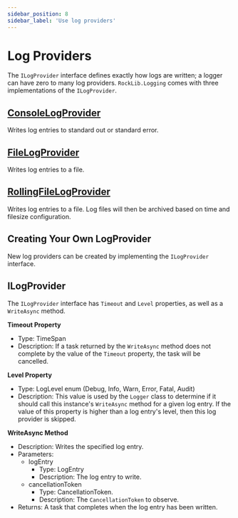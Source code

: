 ```yaml
---
sidebar_position: 8
sidebar_label: 'Use log providers'
---
```


# Log Providers

The `ILogProvider` interface defines exactly how logs are written; a logger can have zero to many log providers. `RockLib.Logging` comes with three implementations of the `ILogProvider`.

## [ConsoleLogProvider](ConsoleLogProvider.md)

Writes log entries to standard out or standard error.

## [FileLogProvider](FileLogProvider.md)

Writes log entries to a file.

## [RollingFileLogProvider](RollingFileLogProvider.md)

Writes log entries to a file. Log files will then be archived based on time and filesize configuration.

## Creating Your Own LogProvider

New log providers can be created by implementing the `ILogProvider` interface.

## ILogProvider

The `ILogProvider` interface has `Timeout` and `Level` properties, as well as a `WriteAsync` method.

**Timeout Property**
  - Type: TimeSpan
  - Description: If a task returned by the `WriteAsync` method does not complete by the value of the `Timeout` property, the task will be cancelled.

**Level Property**
  - Type: LogLevel enum (Debug, Info, Warn, Error, Fatal, Audit)
  - Description: This value is used by the `Logger` class to determine if it should call this instance's `WriteAsync` method for a given log entry. If the value of this property is higher than a log entry's level, then this log provider is skipped.

**WriteAsync Method**
  - Description: Writes the specified log entry.
  - Parameters:
    - logEntry
      - Type: LogEntry
      - Description: The log entry to write.
    - cancellationToken
      - Type: CancellationToken.
      - Description: The `CancellationToken` to observe.
  - Returns: A task that completes when the log entry has been written.
